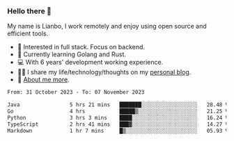 ### Hello there 👋

My name is Lianbo, I work remotely and enjoy using open source and efficient tools.

- 🔭 Interested in full stack. Focus on backend.
- 🌱 Currently learning Golang and Rust.
- 💻 With 6 years' development working experience.
- ✍🏻 I share my life/technology/thoughts on my [personal blog](https://godruoyi.com).
- 👒 [About me more](https://godruoyi.com/posts/About-godruoyi).

<!--START_SECTION:waka-->

```txt
From: 31 October 2023 - To: 07 November 2023

Java                5 hrs 21 mins   ███████░░░░░░░░░░░░░░░░░░   28.48 %
Go                  4 hrs           █████▒░░░░░░░░░░░░░░░░░░░   21.25 %
Python              3 hrs 3 mins    ████░░░░░░░░░░░░░░░░░░░░░   16.24 %
TypeScript          2 hrs 41 mins   ███▓░░░░░░░░░░░░░░░░░░░░░   14.27 %
Markdown            1 hr 7 mins     █▒░░░░░░░░░░░░░░░░░░░░░░░   05.93 %
```

<!--END_SECTION:waka-->
